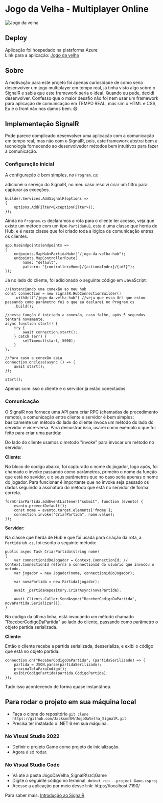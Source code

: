 # Jogo da Velha - Multiplayer Online

![Jogo da velha](https://user-images.githubusercontent.com/90290547/205185139-92ed52c4-805c-48ac-82f4-ec4b1daa5d29.PNG)

## Deploy

Aplicação foi hospedado na plataforma Azure</br>
Link para a aplicação: [Jogo da velha](https://jogo-da-velha-jackson.azurewebsites.net/)

## Sobre

A motivação para este projeto foi apenas curiosidade de como seria desenvolver um jogo multiplayer em tempo real, já tinha visto algo sobre o SignalR
e sabia que este framework seria o ideal. Quando eu pude, decidi desenvolver. Confesso que o maior desafio não foi nem usar um framework para aplicação de comunicação em TEMPO REAL, mas sim o HTML e CSS, Eu e o front não nos damos bem. :smile:

## Implementação SignalR
Pode parece complicado desenvolver uma aplicação com a comunicação em tempo real, mas não com o SignalR, pois, 
este framework abstrai bem a tecnologia fornecendo ao desenvolvedor métodos bem intuitivos para fazer a comunicação.

### Configuração inicial
A configuração é bem simples, no `Program.cs`:

adicionei o serviço do SignalR, no meu caso resolvi criar um filtro para capturar as exceções.
````
builder.Services.AddSignalR(options =>
{
    options.AddFilter<ExceptionFilter>();
});
````

Ainda no `Program.cs` declaramos a rota para o cliente ter acesso, veja que existe um método com um tipo `PartidaHuB`,
esta é uma classe que herda de Hub, e é nesta classe que foi criado toda a lógica de comunicação entres os clientes.

````
app.UseEndpoints(endpoints =>
{
    endpoints.MapHub<PartidaHub>("/jogo-da-velha-hub");
    endpoints.MapControllerRoute(
        name: "default",
        pattern: "{controller=Home}/{action=Index}/{id?}");
});
````

Já no lado do cliente, foi adicionado o seguinte código em JavaScript: 
````
//Instanciando uma conexão ao meu hub
const connection = new signalR.HubConnectionBuilder()
    .withUrl("/jogo-da-velha-hub") //veja que essa Url que estou passando como parâmetro foi o que eu declarei no Program.cs
    .build();

//nesta função é iniciado a conexão, caso falhe, após 5 segundos tentará novamente.
async function start() {
    try {
        await connection.start();
    } catch (err) {
        setTimeout(start, 5000);
    }
};

//Para caso a conexão caia
connection.onclose(async () => {
    await start();
});

start();
````
Apenas com isso o cliente e o servidor já estão conectados.

### Comunicação

O SignalR nos fornece uma API para criar RPC (chamadas de procedimento remoto), 
a comunicação entre cliente e servidor é bem simples: basicamente um método do lado do cliente invoca um método do lado do servidor e vice-versa.
Para demostrar isso, usarei como exemplo o que foi feito para criar uma partida:

Do lado do cliente usamos o metodo "invoke" para invocar um método no servidor.

**Cliente:** 

No bloco de codigo abaixo, foi capturado o nome do jogador, logo após, foi chamado o invoke passando como parâmetros, 
primeiro o nome da função que está no sevidor, e o seus parâmetros que no caso seria apenas o nome do jogador. Para funcionar é importante que no invoke
seja passado os dados seguindo a assinatura do método que está no servidor de forma correta.
````
formCriarPartida.addEventListener("submit", function (evento) {
    evento.preventDefault();
    const nome = evento.target.elements['fnome'];
    connection.invoke("CriarPartida", nome.value);
});
````

**Servidor:**

Na classe que herda de Hub e que foi usada para criação da rota, a `PartidaHub.cs`, foi escrito o seguinte método:
````
public async Task CriarPartida(string nome)
{
    var connectionidDoJogador = Context.ConnectionId; // Context.ConnectionId retorna a connectionId do usuario que invocou o metodo.
    var jogador = new Jogador(nome, connectionidDoJogador);

    var novaPartida = new Partida(jogador);

    await _partidaRepository.CriarAsync(novaPartida);

    await Clients.Caller.SendAsync("ReceberCodigoDaPartida", novaPartida.Serializar());
}
````
No código da última linha, está invocando um método chamado "ReceberCodigoDaPartida" ao lado do cliente, passando como parâmetro
o objeto partida serializada.

**Cliente:** 

Então o cliente recebe a partida serializada, desserializa, e exibi o código que está no objeto partida.
````
connection.on("ReceberCodigoDaPartida", (partidaSerilizado) => {
    partida = JSON.parse(partidaSerilizado);
    proximaTelaParaCodigo();
    exibirCodigoPartida(partida.CodigoPartida);
});
````
Tudo isso acontecendo de forma quase instantânea.

## Para rodar o projeto em sua máquina local
* Faça o clone do repositório `git clone https://github.com/JacksonSM/JogoDaVelha_SignalR.git`
* Precisa ter instalado o .NET 6 em sua máquina. 

### No Visual Studio 2022
* Definir o projeto Game como projeto de inicialização.
* Agora é só rodar.

### No Visual Studio Code
* Vá até a pasta JogoDaVelha_SignalR\src\Game
* Digite o seguinte código no terminal: `dotnet run --project Game.csproj`
* Acesse a aplicação por meio desse link: https://localhost:7190/

Para saber mais: [Introdução ao SignalR](https://learn.microsoft.com/pt-br/aspnet/signalr/overview/getting-started/introduction-to-signalr)
